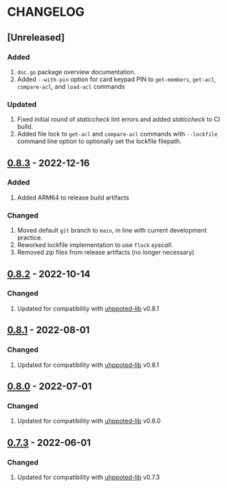 # CHANGELOG

## [Unreleased]

### Added
1. `doc.go` package overview documentation.
2. Added `--with-pin` option for card keypad PIN to `get-members`, `get-acl`, `compare-acl`, 
   and `load-acl` commands

### Updated
1. Fixed initial round of _staticcheck_ lint errors and added _staticcheck_ to
   CI build.
2. Added file lock to `get-acl` and `compare-acl` commands with `--lockfile` command line option
   to optionally set the lockfile filepath.


## [0.8.3](https://github.com/uhppoted/uhppoted-app-wild-apricot/releases/tag/v0.8.3) - 2022-12-16

### Added
1. Added ARM64 to release build artifacts

### Changed
1. Moved default `git` branch to `main`, in line with current development practice.
2. Reworked lockfile implementation to use `flock` _syscall_.
3. Removed _zip_ files from release artifacts (no longer necessary)


## [0.8.2](https://github.com/uhppoted/uhppoted-app-wild-apricot/releases/tag/v0.8.2) - 2022-10-14

### Changed
1. Updated for compatibility with [uhppoted-lib](https://github.com/uhppoted/uhppoted-lib) v0.8.1


## [0.8.1](https://github.com/uhppoted/uhppoted-app-wild-apricot/releases/tag/v0.8.1) - 2022-08-01

### Changed
1. Updated for compatibility with [uhppoted-lib](https://github.com/uhppoted/uhppoted-lib) v0.8.1


## [0.8.0](https://github.com/uhppoted/uhppoted-app-wild-apricot/releases/tag/v0.8.0) - 2022-07-01

### Changed
1. Updated for compatibility with [uhppoted-lib](https://github.com/uhppoted/uhppoted-lib) v0.8.0


## [0.7.3](https://github.com/uhppoted/uhppoted-app-wild-apricot/releases/tag/v0.7.3) - 2022-06-01

### Changed
1. Updated for compatibility with [uhppoted-lib](https://github.com/uhppoted/uhppoted-lib) v0.7.3

